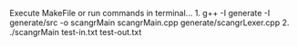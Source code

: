 Execute MakeFile or run commands in terminal...
    1.  g++ -I generate -I generate/src -o scangrMain scangrMain.cpp generate/scangrLexer.cpp
    2.  ./scangrMain test-in.txt test-out.txt